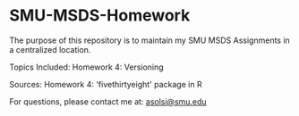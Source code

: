 # SMU-MSDS-Homework

The purpose of this repository is to maintain my SMU MSDS Assignments in a centralized location. 

Topics Included: 
    Homework 4: Versioning
    
Sources: 
    Homework 4: 'fivethirtyeight' package in R
    
For questions, please contact me at: asolsi@smu.edu
